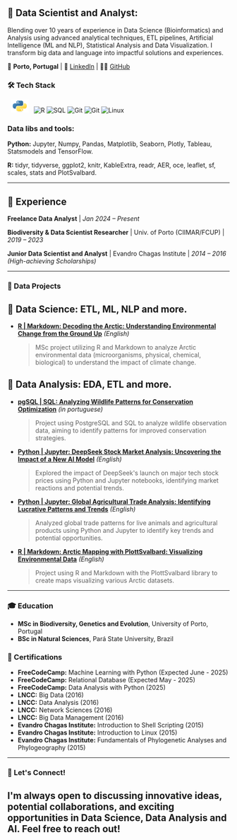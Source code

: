 ## 🚀 Data Scientist and Analyst:
Blending over 10 years of experience in Data Science (Bioinformatics) and Analysis using advanced analytical techniques, ETL pipelines, Artificial Intelligence (ML and NLP), Statistical Analysis and Data Visualization. 
I transform big data and language into impactful solutions and experiences.

📍 **Porto, Portugal** | 🔗 [LinkedIn](https://linkedin.com/in/patrick-egon-santos) | 👨‍💻 [GitHub](https://github.com/patrickegon) 

### 🛠️ Tech Stack

<p align="left">
  <img alt="Python" height="30" width="40" src="https://raw.githubusercontent.com/devicons/devicon/master/icons/python/python-original.svg">
  <img alt="R" height="30" width="40" src="https://cdn.jsdelivr.net/gh/devicons/devicon@latest/icons/r/r-original.svg" />
  <img alt="SQL" height="30" width="40" src="https://cdn.jsdelivr.net/gh/devicons/devicon@latest/icons/azuresqldatabase/azuresqldatabase-original.svg" />
  <img alt="Git" height="30" width="40" src="https://cdn.jsdelivr.net/gh/devicons/devicon@latest/icons/git/git-original-wordmark.svg" />
  <img alt="Git" height="30" width="40" src="https://www.svgrepo.com/download/374074/shell.svg" />
  <img alt="Linux" height="30" width="40" src="https://www.svgrepo.com/download/448236/linux.svg" />
</p>

### Data libs and tools: 
**Python:** Jupyter, Numpy, Pandas, Matplotlib, Seaborn, Plotly, Tableau, Statsmodels and TensorFlow.

**R:** tidyr, tidyverse, ggplot2, knitr, KableExtra, readr, AER, oce, leaflet, sf, scales, stats and PlotSvalbard.

---
## 💼 Experience

**Freelance Data Analyst** | _Jan 2024 – Present_

**Biodiversity & Data Scientist Researcher** | Univ. of Porto (CIIMAR/FCUP) | _2019 – 2023_

**Junior Data Scientist and Analyst** | Evandro Chagas Institute | _2014 – 2016_ *(High-achieving Scholarships)*

---
### 🎲 Data Projects

## 🎲 Data Science: ETL, ML, NLP and more.

- [**R | Markdown: Decoding the Arctic: Understanding Environmental Change from the Ground Up**](https://github.com/patrickegon/tutorial-maps-arctic) *(English)*
    > MSc project utilizing R and Markdown to analyze Arctic environmental data (microorganisms, physical, chemical, biological) to understand the impact of climate change.

## 🎲 Data Analysis: EDA, ETL and more.

- [**pgSQL | SQL: Analyzing Wildlife Patterns for Conservation Optimization**](https://github.com/patrickegon/bio_observations) *(in portuguese)*
    > Project using PostgreSQL and SQL to analyze wildlife observation data, aiming to identify patterns for improved conservation strategies.
- [**Python | Jupyter: DeepSeek Stock Market Analysis: Uncovering the Impact of a New AI Model**](https://github.com/patrickegon/deepseek-stock-market) *(English)*
    > Explored the impact of DeepSeek's launch on major tech stock prices using Python and Jupyter notebooks, identifying market reactions and potential trends.
- [**Python | Jupyter: Global Agricultural Trade Analysis: Identifying Lucrative Patterns and Trends**](https://github.com/patrickegon/agricultural-trade-analysis) *(English)*
    > Analyzed global trade patterns for live animals and agricultural products using Python and Jupyter to identify key trends and potential opportunities.
- [**R | Markdown: Arctic Mapping with PlottSvalbard: Visualizing Environmental Data**](https://github.com/patrickegon/project) *(English)*
    > Project using R and Markdown with the PlottSvalbard library to create maps visualizing various Arctic datasets.

---

### 🎓 Education

* **MSc in Biodiversity, Genetics and Evolution**, University of Porto, Portugal
* **BSc in Natural Sciences**, Pará State University, Brazil

### 📜 Certifications

* **FreeCodeCamp:** Machine Learning with Python (Expected June - 2025)
* **FreeCodeCamp:** Relational Database (Expected May - 2025)
* **FreeCodeCamp:** Data Analysis with Python (2025)
* **LNCC:** Big Data (2016)
* **LNCC:** Data Analysis (2016)
* **LNCC:** Network Sciences (2016)
* **LNCC:** Big Data Management (2016)
* **Evandro Chagas Institute:** Introduction to Shell Scripting (2015)
* **Evandro Chagas Institute:** Introduction to Linux (2015)
* **Evandro Chagas Institute:** Fundamentals of Phylogenetic Analyses and Phylogeography (2015)

---

### 🤝 Let's Connect!

I'm always open to discussing innovative ideas, potential collaborations, and exciting opportunities in Data Science, Data Analysis and AI. Feel free to reach out!
---

